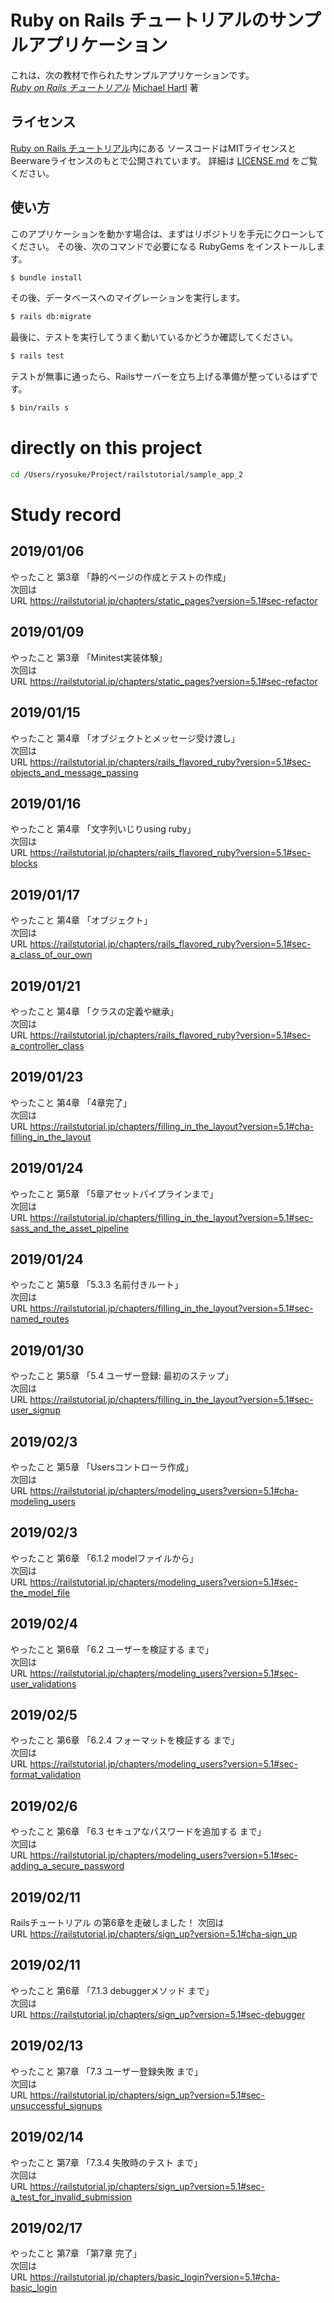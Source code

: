 # Ruby on Rails チュートリアルのサンプルアプリケーション

これは、次の教材で作られたサンプルアプリケーションです。   
[*Ruby on Rails チュートリアル*](https://railstutorial.jp/)
[Michael Hartl](http://www.michaelhartl.com/) 著

## ライセンス

[Ruby on Rails チュートリアル](https://railstutorial.jp/)内にある
ソースコードはMITライセンスとBeerwareライセンスのもとで公開されています。
詳細は [LICENSE.md](LICENSE.md) をご覧ください。

## 使い方

このアプリケーションを動かす場合は、まずはリポジトリを手元にクローンしてください。
その後、次のコマンドで必要になる RubyGems をインストールします。

```bash
$ bundle install
```

その後、データベースへのマイグレーションを実行します。

```bash
$ rails db:migrate
```

最後に、テストを実行してうまく動いているかどうか確認してください。

```bash
$ rails test
```

テストが無事に通ったら、Railsサーバーを立ち上げる準備が整っているはずです。

```bash
$ bin/rails s
```

# directly on this project

```bash
cd /Users/ryosuke/Project/railstutorial/sample_app_2
```

# Study record

## 2019/01/06

やったこと 第3章 「静的ページの作成とテストの作成」  
次回は  
URL https://railstutorial.jp/chapters/static_pages?version=5.1#sec-refactor

## 2019/01/09

やったこと 第3章 「Minitest実装体験」  
次回は  
URL https://railstutorial.jp/chapters/static_pages?version=5.1#sec-refactor

## 2019/01/15

やったこと 第4章 「オブジェクトとメッセージ受け渡し」  
次回は  
URL https://railstutorial.jp/chapters/rails_flavored_ruby?version=5.1#sec-objects_and_message_passing

## 2019/01/16

やったこと 第4章 「文字列いじりusing ruby」  
次回は  
URL https://railstutorial.jp/chapters/rails_flavored_ruby?version=5.1#sec-blocks

## 2019/01/17

やったこと 第4章 「オブジェクト」  
次回は  
URL https://railstutorial.jp/chapters/rails_flavored_ruby?version=5.1#sec-a_class_of_our_own

## 2019/01/21

やったこと 第4章 「クラスの定義や継承」  
次回は  
URL https://railstutorial.jp/chapters/rails_flavored_ruby?version=5.1#sec-a_controller_class

## 2019/01/23

やったこと 第4章 「4章完了」  
次回は  
URL https://railstutorial.jp/chapters/filling_in_the_layout?version=5.1#cha-filling_in_the_layout

## 2019/01/24

やったこと 第5章 「5章アセットパイプラインまで」  
次回は  
URL https://railstutorial.jp/chapters/filling_in_the_layout?version=5.1#sec-sass_and_the_asset_pipeline

## 2019/01/24

やったこと 第5章 「5.3.3 名前付きルート」  
次回は  
URL https://railstutorial.jp/chapters/filling_in_the_layout?version=5.1#sec-named_routes

## 2019/01/30

やったこと 第5章 「5.4 ユーザー登録: 最初のステップ」  
次回は  
URL https://railstutorial.jp/chapters/filling_in_the_layout?version=5.1#sec-user_signup

## 2019/02/3

やったこと 第5章 「Usersコントローラ作成」  
次回は  
URL https://railstutorial.jp/chapters/modeling_users?version=5.1#cha-modeling_users

## 2019/02/3

やったこと 第6章 「6.1.2 modelファイルから」  
次回は  
URL https://railstutorial.jp/chapters/modeling_users?version=5.1#sec-the_model_file

## 2019/02/4

やったこと 第6章 「6.2 ユーザーを検証する まで」  
次回は  
URL https://railstutorial.jp/chapters/modeling_users?version=5.1#sec-user_validations

## 2019/02/5

やったこと 第6章 「6.2.4 フォーマットを検証する まで」  
次回は  
URL https://railstutorial.jp/chapters/modeling_users?version=5.1#sec-format_validation

## 2019/02/6

やったこと 第6章 「6.3 セキュアなパスワードを追加する まで」  
次回は  
URL https://railstutorial.jp/chapters/modeling_users?version=5.1#sec-adding_a_secure_password

## 2019/02/11

Railsチュートリアル の第6章を走破しました！
次回は  
URL https://railstutorial.jp/chapters/sign_up?version=5.1#cha-sign_up

## 2019/02/11

やったこと 第6章 「7.1.3 debuggerメソッド まで」  
次回は  
URL https://railstutorial.jp/chapters/sign_up?version=5.1#sec-debugger

## 2019/02/13

やったこと 第7章 「7.3 ユーザー登録失敗 まで」  
次回は  
URL https://railstutorial.jp/chapters/sign_up?version=5.1#sec-unsuccessful_signups

## 2019/02/14

やったこと 第7章 「7.3.4 失敗時のテスト まで」  
次回は  
URL https://railstutorial.jp/chapters/sign_up?version=5.1#sec-a_test_for_invalid_submission

## 2019/02/17

やったこと 第7章 「第7章 完了」  
次回は  
URL https://railstutorial.jp/chapters/basic_login?version=5.1#cha-basic_login


